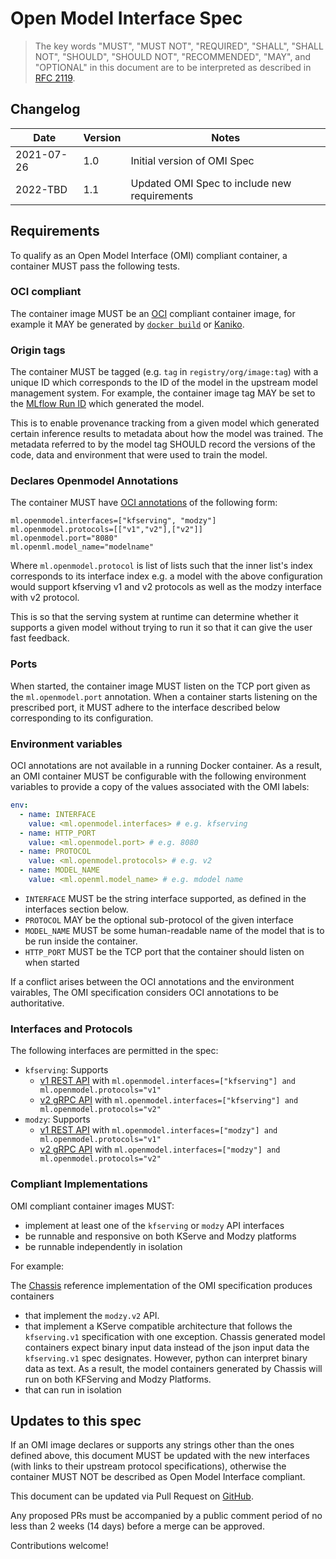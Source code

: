 # Open Model Interface Spec

> The key words "MUST", "MUST NOT", "REQUIRED", "SHALL", "SHALL NOT", "SHOULD", "SHOULD NOT", "RECOMMENDED",  "MAY", and "OPTIONAL" in this document are to be interpreted as described in [RFC 2119](https://datatracker.ietf.org/doc/html/rfc2119).

## Changelog

| Date       | Version | Notes                                        |
|------------|---------|----------------------------------------------|
| 2021-07-26 | 1.0     | Initial version of OMI Spec                  |
| 2022-TBD   | 1.1     | Updated OMI Spec to include new requirements |

## Requirements

To qualify as an Open Model Interface (OMI) compliant container, a container MUST pass the following tests.

### OCI compliant

The container image MUST be an [OCI](https://opencontainers.org/) compliant container image, for example it MAY be generated by [`docker build`](https://docs.docker.com/engine/reference/commandline/build/) or [Kaniko](https://github.com/GoogleContainerTools/kaniko).

### Origin tags

The container MUST be tagged (e.g. `tag` in `registry/org/image:tag`) with a unique ID which corresponds to the ID of the model in the upstream model management system.
For example, the container image tag MAY be set to the [MLflow Run ID](https://www.mlflow.org/docs/latest/model-registry.html) which generated the model.

This is to enable provenance tracking from a given model which generated certain inference results to metadata about how the model was trained.
The metadata referred to by the model tag SHOULD record the versions of the code, data and environment that were used to train the model.

### Declares Openmodel Annotations

The container MUST have [OCI annotations](https://github.com/opencontainers/image-spec/blob/main/annotations.md) of the following form:

```
ml.openmodel.interfaces=["kfserving", "modzy"]
ml.openmodel.protocols=[["v1","v2"],["v2"]]
ml.openmodel.port="8080"
ml.openml.model_name="modelname"
```

Where `ml.openmodel.protocol` is list of lists such that the inner list's index corresponds to its interface index e.g. a model with the above configuration would support kfserving v1 and v2 protocols as well as the modzy interface with v2 protocol.

This is so that the serving system at runtime can determine whether it supports a given model without trying to run it so that it can give the user fast feedback.

### Ports

When started, the container image MUST listen on the TCP port given as the `ml.openmodel.port` annotation.
When a container starts listening on the prescribed port, it MUST adhere to the interface described below corresponding to its configuration.

### Environment variables
OCI annotations are not available in a running Docker container. As a result, an OMI container MUST be configurable with the following environment variables to provide a copy of the values associated with the OMI labels:
```yaml
env:
  - name: INTERFACE
    value: <ml.openmodel.interfaces> # e.g. kfserving
  - name: HTTP_PORT
    value: <ml.openmodel.port> # e.g. 8080
  - name: PROTOCOL
    value: <ml.openmodel.protocols> # e.g. v2
  - name: MODEL_NAME
    value: <ml.openml.model_name> # e.g. mdodel name
```

* `INTERFACE` MUST be the string interface supported, as defined in the interfaces section below.
* `PROTOCOL` MAY be the optional sub-protocol of the given interface
* `MODEL_NAME` MUST be some human-readable name of the model that is to be run inside the container.
* `HTTP_PORT` MUST be the TCP port that the container should listen on when started

If a conflict arises between the OCI annotations and the environment vairables, The OMI specification considers OCI annotations to be authoritative. 
### Interfaces and Protocols

The following interfaces are permitted in the spec:

* `kfserving`: Supports
  * [v1 REST API](https://github.com/kubeflow/kfserving/blob/master/docs/README.md#data-plane-v1) with `ml.openmodel.interfaces=["kfserving"] and ml.openmodel.protocols="v1" `
  * [v2 gRPC API](https://github.com/kubeflow/kfserving/tree/master/docs/predict-api/v2) with `ml.openmodel.interfaces=["kfserving"] and ml.openmodel.protocols="v2"`
* `modzy`: Supports 
  * [v1 REST API](https://docs.modzy.com/docs/container-specifications-rest) with `ml.openmodel.interfaces=["modzy"] and ml.openmodel.protocols="v1" `
  * [v2 gRPC API](https://docs.modzy.com/docs/container-specifications-grpc) with `ml.openmodel.interfaces=["modzy"] and ml.openmodel.protocols="v2" `

### Compliant Implementations

OMI compliant container images MUST: 
  * implement at least one of the `kfserving` or `modzy` API interfaces
  * be runnable and responsive on both KServe and Modzy platforms
  * be runnable independently in isolation

For example:

The [Chassis](https://chassis.ml) reference implementation of the OMI specification produces containers 
  * that implement the `modzy.v2` API. 
  * that implement a KServe compatible architecture that follows the `kfserving.v1` specification with one exception. Chassis generated model containers expect binary input data instead of the json input data the `kfserving.v1` spec designates. However, python can interpret binary data as text. As a result, the model containers generated by Chassis will run on both KFServing and Modzy Platforms.
  * that can run in isolation

## Updates to this spec

If an OMI image declares or supports any strings other than the ones defined above, this document MUST be updated with the new interfaces (with links to their upstream protocol specifications), otherwise the container MUST NOT be described as Open Model Interface compliant.

This document can be updated via Pull Request on [GitHub](https://github.com/modzy/openmodelinterface/edit/main/docs/spec.md).

Any proposed PRs must be accompanied by a public comment period of no less than 2 weeks (14 days) before a merge can be approved.

Contributions welcome!
